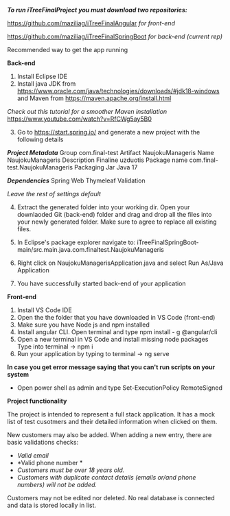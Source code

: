 ***To run iTreeFinalProject you must download two repositories:***

https://github.com/maziliag/iTreeFinalAngular       *for front-end*

https://github.com/maziliag/iTreeFinalSpringBoot    *for back-end (current rep)*


Recommended way to get the app running

**Back-end**
1. Install Eclipse IDE
2. Install java JDK from https://www.oracle.com/java/technologies/downloads/#jdk18-windows
   and Maven from https://maven.apache.org/install.html
   
*Check out this tutorial for a smoother Maven installation*
https://www.youtube.com/watch?v=RfCWg5ay5B0 
   
3. Go to https://start.spring.io/ and generate a new project with the following details

***Project Metadata***
Group          com.final-test
Artifact       NaujokuManageris
Name           NaujokuManageris
Description    Finaline uzduotis
Package name   com.final-test.NaujokuManageris
Packaging      Jar
Java           17

***Dependencies***
Spring Web
Thymeleaf
Validation


*Leave the rest of settings default*

4. Extract the generated folder into your working dir. Open your downlaoded Git (back-end) folder and drag and drop all the files into your newly generated folder. Make sure to agree to replace all existing files. 

5. In Eclipse's package explorer navigate to:
   iTreeFinalSpringBoot-main/src.main.java.com.finaltest.NaujokuManageris
6. Right click on NaujokuManagerisApplication.java 
   and select Run As/Java Application
7. You have successfully started back-end of your application

**Front-end**
1. Install VS Code IDE
2. Open the the folder that you have downloaded in VS Code (front-end)
3. Make sure you have Node js and npm installed
4. Install angular CLI. Open terminal  and type
   npm install - g @angular/cli
5. Open a new terminal in VS Code and install missing node packages
   Type into terminal -> npm i
6. Run your application by typing to terminal -> ng serve

**In case you get error message saying that you can't run scripts on your system**
- Open power shell as admin and type Set-ExecutionPolicy RemoteSigned


**Project functionality**

The project is intended to represent a full stack application. It has a mock list of test cusotmers and their detailed information when clicked on them. 

New customers may also be added. When adding a new entry, there are basic validations checks:
- *Valid email*
- *Valid phone number *
- *Customers must be over 18 years old.*
- *Customers with duplicate contact details (emails or/and phone numbers) will not be added.*

Customers may not be edited nor deleted. No real database is connected and data is stored locally in list.
